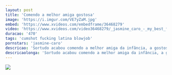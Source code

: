 ```yaml
---
layout: post
title: 'Comendo a melhor amiga gostosa'
image: 'https://i.imgur.com/VE7yZaM.jpg'
embed: 'https://www.xvideos.com/embedframe/36468279'
video: 'https://www.xvideos.com/video36468279/_jasmine_caro_-_my_best_friends_girl_-_latina_sex_tapes'
duracao: '470'
tags: 'cumshot fucking latina blowjob'
pornstars: 'jasmine-caro'
descricao: 'Sortudo acabou comendo a melhor amiga da infância, a gostosa transou gostoso e liberou o seu rabo gostoso para o amigo.'
descricaolonga: 'Sortudo acabou comendo a melhor amiga da infância, a gostosa transou gostoso e liberou o seu rabo gostoso para o amigo. A amiga tem um corpo perfeito com peitões em um lindo rabo.'
---
```

<a href="{{ page.url | prepend: site.baseurl | prepend: site.url }}"><img src="{{ page.image }}" /></a>

